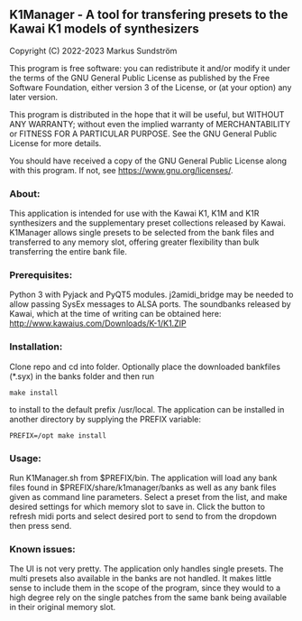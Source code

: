 ## K1Manager - A tool for transfering presets to the Kawai K1 models of synthesizers
Copyright (C) 2022-2023  Markus Sundström

This program is free software: you can redistribute it and/or modify
it under the terms of the GNU General Public License as published by
the Free Software Foundation, either version 3 of the License, or
(at your option) any later version.

This program is distributed in the hope that it will be useful,
but WITHOUT ANY WARRANTY; without even the implied warranty of
MERCHANTABILITY or FITNESS FOR A PARTICULAR PURPOSE.  See the
GNU General Public License for more details.

You should have received a copy of the GNU General Public License
along with this program.  If not, see <https://www.gnu.org/licenses/>.

### About:
This application is intended for use with the Kawai K1, K1M and K1R synthesizers and the supplementary preset collections released by Kawai. K1Manager allows single presets to be selected from the bank files and transferred to any memory slot, offering greater flexibility than bulk transferring the entire bank file.

### Prerequisites:
Python 3 with Pyjack and PyQT5 modules.
j2amidi_bridge may be needed to allow passing SysEx messages to ALSA ports.
The soundbanks released by Kawai, which at the time of writing can be obtained here: http://www.kawaius.com/Downloads/K-1/K1.ZIP

### Installation:
Clone repo and cd into folder.
Optionally place the downloaded bankfiles (*.syx) in the banks folder and then run

`make install`

to install to the default prefix /usr/local. The application can be installed in another directory by supplying the PREFIX variable:

`PREFIX=/opt make install`

### Usage:
Run K1Manager.sh from $PREFIX/bin. The application will load any bank files found in $PREFIX/share/k1manager/banks as well as any bank files given as command line parameters. Select a preset from the list, and make desired settings for which memory slot to save in. Click the button to refresh midi ports and select desired port to send to from the dropdown then press send.

### Known issues:
The UI is not very pretty.
The application only handles single presets. The multi presets also available in the banks are not handled. It makes little sense to include them in the scope of the program, since they would to a high degree rely on the single patches from the same bank being available in their original memory slot.
